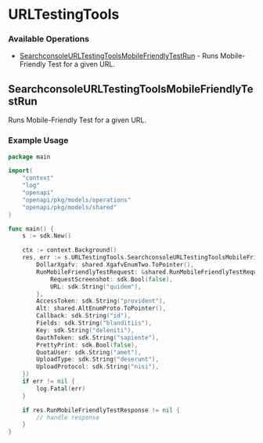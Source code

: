 # URLTestingTools

### Available Operations

* [SearchconsoleURLTestingToolsMobileFriendlyTestRun](#searchconsoleurltestingtoolsmobilefriendlytestrun) - Runs Mobile-Friendly Test for a given URL.

## SearchconsoleURLTestingToolsMobileFriendlyTestRun

Runs Mobile-Friendly Test for a given URL.

### Example Usage

```go
package main

import(
	"context"
	"log"
	"openapi"
	"openapi/pkg/models/operations"
	"openapi/pkg/models/shared"
)

func main() {
    s := sdk.New()

    ctx := context.Background()
    res, err := s.URLTestingTools.SearchconsoleURLTestingToolsMobileFriendlyTestRun(ctx, operations.SearchconsoleURLTestingToolsMobileFriendlyTestRunRequest{
        DollarXgafv: shared.XgafvEnumTwo.ToPointer(),
        RunMobileFriendlyTestRequest: &shared.RunMobileFriendlyTestRequest{
            RequestScreenshot: sdk.Bool(false),
            URL: sdk.String("quidem"),
        },
        AccessToken: sdk.String("provident"),
        Alt: shared.AltEnumProto.ToPointer(),
        Callback: sdk.String("id"),
        Fields: sdk.String("blanditiis"),
        Key: sdk.String("deleniti"),
        OauthToken: sdk.String("sapiente"),
        PrettyPrint: sdk.Bool(false),
        QuotaUser: sdk.String("amet"),
        UploadType: sdk.String("deserunt"),
        UploadProtocol: sdk.String("nisi"),
    })
    if err != nil {
        log.Fatal(err)
    }

    if res.RunMobileFriendlyTestResponse != nil {
        // handle response
    }
}
```
